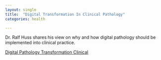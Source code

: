 ```yaml
---
layout: single
title:  "Digital Transformation In Clinical Pathology"
categories: health

---
```

Dr. Ralf Huss shares his view on why and how digital pathology should be implemented into clinical practice.
 
[Digital Pathology Transformation Clinical](https://podcasts.apple.com/us/podcast/digital-transformation-in-pathology/id1570810995?i=1000524224673)